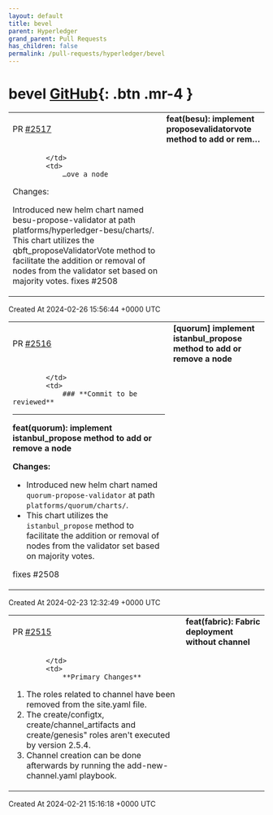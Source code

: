 ```yaml
---
layout: default
title: bevel
parent: Hyperledger
grand_parent: Pull Requests
has_children: false
permalink: /pull-requests/hyperledger/bevel
---
```


# bevel <span class="fs-3 right-align">[GitHub](https://github.com/hyperledger/bevel){: .btn .mr-4 }</span>


<div>
    <table>
        <tr>
            <td>
                PR <a href="https://github.com/hyperledger/bevel/pull/2517" class=".btn">#2517</a>
            </td>
            <td>
                <b>
                    feat(besu): implement proposevalidatorvote  method to add or rem…
                </b>
            </td>
        </tr>
        <tr>
            <td>
                
            </td>
            <td>
                …ove a node

Changes:

Introduced new helm chart named besu-propose-validator at path platforms/hyperledger-besu/charts/. This chart utilizes the qbft_proposeValidatorVote  method to facilitate the addition or removal of nodes from the validator set based on majority votes. fixes #2508
            </td>
        </tr>
    </table>
    <div class="right-align">
        Created At 2024-02-26 15:56:44 +0000 UTC
    </div>
</div>

<div>
    <table>
        <tr>
            <td>
                PR <a href="https://github.com/hyperledger/bevel/pull/2516" class=".btn">#2516</a>
            </td>
            <td>
                <b>
                    [quorum] implement istanbul_propose method to add or remove a node
                </b>
            </td>
        </tr>
        <tr>
            <td>
                
            </td>
            <td>
                ### **Commit to be reviewed**
---

**feat(quorum): implement istanbul_propose method to add or remove a node**

**Changes:**
- Introduced new helm chart named `quorum-propose-validator` at path `platforms/quorum/charts/`.
- This chart utilizes the `istanbul_propose` method to facilitate the addition or removal of nodes from the validator set based on majority votes.

fixes #2508
            </td>
        </tr>
    </table>
    <div class="right-align">
        Created At 2024-02-23 12:32:49 +0000 UTC
    </div>
</div>

<div>
    <table>
        <tr>
            <td>
                PR <a href="https://github.com/hyperledger/bevel/pull/2515" class=".btn">#2515</a>
            </td>
            <td>
                <b>
                    feat(fabric): Fabric deployment without channel
                </b>
            </td>
        </tr>
        <tr>
            <td>
                
            </td>
            <td>
                **Primary Changes**

1. The roles related to channel have been removed from the site.yaml file.
2. The create/configtx, create/channel_artifacts and create/genesis" roles aren't executed by version 2.5.4.
3. Channel creation can be done afterwards by running the add-new-channel.yaml playbook.
            </td>
        </tr>
    </table>
    <div class="right-align">
        Created At 2024-02-21 15:16:18 +0000 UTC
    </div>
</div>

